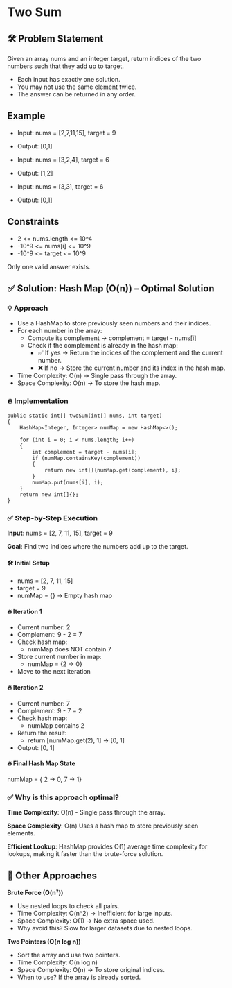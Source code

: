 # Two Sum 

## 🛠️ Problem Statement
Given an array nums and an integer target, return indices of the two numbers such that they add up to target.

- Each input has exactly one solution.
- You may not use the same element twice.
- The answer can be returned in any order.

## Example  

- Input: nums = [2,7,11,15], target = 9
- Output: [0,1]

- Input: nums = [3,2,4], target = 6
- Output: [1,2]

- Input: nums = [3,3], target = 6
- Output: [0,1]

## Constraints

- 2 <= nums.length <= 10^4
- -10^9 <= nums[i] <= 10^9
- -10^9 <= target <= 10^9

Only one valid answer exists.

## ✅ Solution: Hash Map (O(n)) – Optimal Solution

### 💡 Approach

- Use a HashMap to store previously seen numbers and their indices.
- For each number in the array:
    - Compute its complement → complement = target - nums[i]
    - Check if the complement is already in the hash map:
        - ✅ If yes → Return the indices of the complement and the current number.
        - ❌ If no → Store the current number and its index in the hash map.
- Time Complexity: O(n) → Single pass through the array.
- Space Complexity: O(n) → To store the hash map.

### 🔥 Implementation

```
public static int[] twoSum(int[] nums, int target)
{
    HashMap<Integer, Integer> numMap = new HashMap<>();

    for (int i = 0; i < nums.length; i++)
    {
        int complement = target - nums[i];
        if (numMap.containsKey(complement))
        {
            return new int[]{numMap.get(complement), i};
        }
        numMap.put(nums[i], i);
    }
    return new int[]{};
}
```

### ✅ Step-by-Step Execution
**Input**: nums = [2, 7, 11, 15], target = 9

**Goal**: Find two indices where the numbers add up to the target.

#### 🛠️ Initial Setup
- nums = [2, 7, 11, 15]
- target = 9
- numMap = {} → Empty hash map

#### 🔥 Iteration 1
- Current number: 2
- Complement: 9 - 2 = 7
- Check hash map:
    - numMap does NOT contain 7
- Store current number in map:
    - numMap = {2 → 0}
- Move to the next iteration

#### 🔥 Iteration 2
- Current number: 7
- Complement: 9 - 7 = 2
- Check hash map:
    - numMap contains 2
- Return the result:
    - return [numMap.get(2), 1] → [0, 1]
- Output: [0, 1]

#### 🔥 Final Hash Map State
numMap = { 2 → 0, 7 → 1}

### ✅ Why is this approach optimal?

**Time Complexity**: O(n) - Single pass through the array.

**Space Complexity**: O(n) Uses a hash map to store previously seen elements.

**Efficient Lookup**: HashMap provides O(1) average time complexity for lookups, making it faster than the brute-force solution.

## 🚦 Other Approaches

**Brute Force (O(n²))**
- Use nested loops to check all pairs.
- Time Complexity: O(n^2) → Inefficient for large inputs.
- Space Complexity: O(1) → No extra space used.
- Why avoid this? Slow for larger datasets due to nested loops.

**Two Pointers (O(n log n))**
- Sort the array and use two pointers.
- Time Complexity: O(n log n)
- Space Complexity: O(n) → To store original indices.
- When to use? If the array is already sorted.

